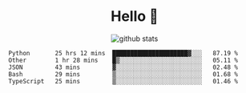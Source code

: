 <h1 align="center">Hello 👋 </h3>

<p align="center">
  <img src="https://github-readme-stats.vercel.app/api?username=syeehyn&hide=stars,prs,issues,contribs&count_private=true&hide_title=true" alt="github stats" />
</p>

<!--START_SECTION:waka-->
```text
Python       25 hrs 12 mins  █████████████████████▓░░░   87.19 % 
Other        1 hr 28 mins    █▒░░░░░░░░░░░░░░░░░░░░░░░   05.11 % 
JSON         43 mins         ▓░░░░░░░░░░░░░░░░░░░░░░░░   02.48 % 
Bash         29 mins         ▒░░░░░░░░░░░░░░░░░░░░░░░░   01.68 % 
TypeScript   25 mins         ▒░░░░░░░░░░░░░░░░░░░░░░░░   01.46 % 
```
<!--END_SECTION:waka-->
